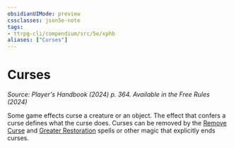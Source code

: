 ```yaml
---
obsidianUIMode: preview
cssclasses: json5e-note
tags:
- ttrpg-cli/compendium/src/5e/xphb
aliases: ["Curses"]
---
```

# Curses
*Source: Player's Handbook (2024) p. 364. Available in the Free Rules (2024)* 

Some game effects curse a creature or an object. The effect that confers a curse defines what the curse does. Curses can be removed by the [Remove Curse](Mechanics/spells/remove-curse-xphb.md) and [Greater Restoration](Mechanics/spells/greater-restoration-xphb.md) spells or other magic that explicitly ends curses.